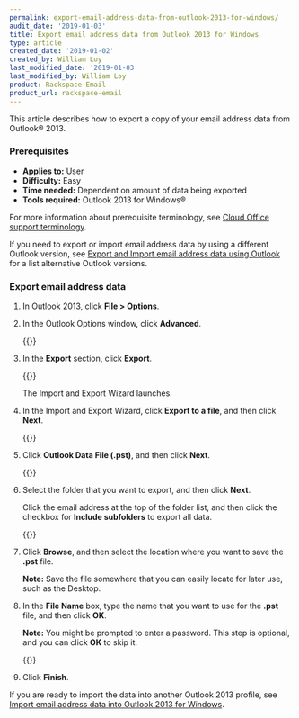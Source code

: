```yaml
---
permalink: export-email-address-data-from-outlook-2013-for-windows/
audit_date: '2019-01-03'
title: Export email address data from Outlook 2013 for Windows
type: article
created_date: '2019-01-02'
created_by: William Loy
last_modified_date: '2019-01-03'
last_modified_by: William Loy
product: Rackspace Email
product_url: rackspace-email
---
```


This article describes how to export a copy of your email address data from Outlook&reg; 2013.

### Prerequisites

- **Applies to:** User
- **Difficulty:** Easy
- **Time needed:** Dependent on amount of data being exported
- **Tools required:**  Outlook 2013 for Windows&reg;

For more information about prerequisite terminology, see [Cloud Office support terminology](/how-to/cloud-office-support-terminology).


If you need to export or import email address data by using a different Outlook version, see [Export and Import email address data using Outlook](/how-to/export-and-import-email-address-data-using-outlook) for a list alternative Outlook versions.

### Export email address data

1. In Outlook 2013, click **File > Options**.
2. In the Outlook Options window, click **Advanced**.

    {{<image src="advanced2013.png" alt="" title="">}}

3. In the **Export** section, click **Export**.

    {{<image src="export2013.png" alt="" title="">}}

    The Import and Export Wizard launches.

4. In the Import and Export Wizard, click **Export to a file**, and then click **Next**.

    {{<image src="export_to_file2013.png" alt="" title="">}}

5. Click **Outlook Data File (.pst)**, and then click **Next**.

    {{<image src="outlook_data_file2013.png" alt="" title="">}}

6. Select the folder that you want to export, and then click **Next**.

   Click the email address at the top of the folder list, and then click the checkbox for **Include subfolders** to export all data.

    {{<image src="export_folder_list2013.png" alt="" title="">}}

8. Click **Browse**, and then select the location where you want to save the **.pst** file.

    **Note:** Save the file somewhere that you can easily locate for later use, such as the Desktop.

9. In the **File Name** box, type the name that you want to use for the **.pst** file, and then click **OK**.

    **Note:** You might be prompted to enter a password. This step is optional, and you can click **OK** to skip it.

    {{<image src="browse_finish2013.png" alt="" title="">}}

10. Click **Finish**.

If you are ready to import the data into another Outlook 2013 profile, see [Import email address data into Outlook 2013 for Windows](/how-to/import-email-address-data-into-outlook-2013-for-windows).
